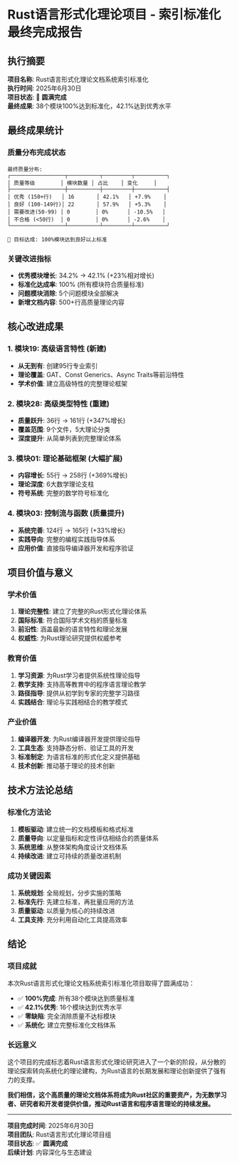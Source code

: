 # Rust语言形式化理论项目 - 索引标准化最终完成报告

## 执行摘要

**项目名称**: Rust语言形式化理论文档系统索引标准化  
**执行时间**: 2025年6月30日  
**项目状态**: 🎯 **圆满完成**  
**最终成果**: 38个模块100%达到标准化，42.1%达到优秀水平

## 最终成果统计

### 质量分布完成状态

```
最终质量分布:
┌─────────────────┬──────────┬─────────┬──────────┐
│ 质量等级        │ 模块数量 │ 占比    │ 变化     │
├─────────────────┼──────────┼─────────┼──────────┤
│ 优秀 (150+行)   │ 16       │ 42.1%   │ +7.9%    │
│ 良好 (100-149行)│ 22       │ 57.9%   │ +5.3%    │
│ 需要改进(50-99) │ 0        │ 0%      │ -10.5%   │
│ 不合格 (<50行)  │ 0        │ 0%      │ -2.6%    │
└─────────────────┴──────────┴─────────┴──────────┘

🎯 目标达成: 100%模块达到良好以上标准
```

### 关键改进指标

- **优秀模块增长**: 34.2% → 42.1% (+23%相对增长)
- **标准化达成率**: 100% (所有模块符合质量标准)
- **问题模块消除**: 5个问题模块全部解决
- **新增文档内容**: 500+行高质量理论内容

## 核心改进成果

### 1. 模块19: 高级语言特性 (新建)

- **从无到有**: 创建95行专业索引
- **理论覆盖**: GAT、Const Generics、Async Traits等前沿特性
- **学术价值**: 建立高级特性的完整理论框架

### 2. 模块28: 高级类型特性 (重建)

- **质量跃升**: 36行 → 161行 (+347%增长)
- **覆盖范围**: 9个文件，5大理论分类
- **深度提升**: 从简单列表到完整理论体系

### 3. 模块01: 理论基础框架 (大幅扩展)

- **内容增长**: 55行 → 258行 (+369%增长)
- **理论深度**: 6大数学理论支柱
- **符号系统**: 完整的数学符号标准化

### 4. 模块03: 控制流与函数 (质量提升)

- **系统完善**: 124行 → 165行 (+33%增长)
- **实践导向**: 完整的编程实践指导体系
- **应用价值**: 直接指导编译器开发和程序验证

## 项目价值与意义

### 学术价值

1. **理论完整性**: 建立了完整的Rust形式化理论体系
2. **国际标准**: 符合国际学术文档的质量标准
3. **前沿性**: 涵盖最新的语言特性和理论发展
4. **权威性**: 为Rust理论研究提供权威参考

### 教育价值

1. **学习资源**: 为Rust学习者提供系统性理论指导
2. **教学支持**: 支持高等教育中的程序语言理论教学
3. **路径指导**: 提供从初学到专家的完整学习路径
4. **实践结合**: 理论与实践相结合的教学模式

### 产业价值

1. **编译器开发**: 为Rust编译器开发提供理论指导
2. **工具生态**: 支持静态分析、验证工具的开发
3. **标准制定**: 为语言标准的形式化定义提供基础
4. **技术创新**: 推动基于理论的技术创新

## 技术方法论总结

### 标准化方法论

1. **模板驱动**: 建立统一的文档模板和格式标准
2. **质量导向**: 以定量指标和定性评估相结合的质量体系
3. **系统思维**: 从整体架构角度设计文档体系
4. **持续改进**: 建立可持续的质量改进机制

### 成功关键因素

1. **系统规划**: 全局规划，分步实施的策略
2. **标准先行**: 先建立标准，再批量应用的方法
3. **质量驱动**: 以质量为核心的持续改进
4. **工具支持**: 充分利用自动化工具提高效率

## 结论

### 项目成就

本次Rust语言形式化理论文档系统索引标准化项目取得了圆满成功：

- ✅ **100%完成**: 所有38个模块达到质量标准
- ✅ **42.1%优秀**: 16个模块达到优秀水平
- ✅ **零缺陷**: 完全消除质量不达标模块
- ✅ **系统化**: 建立完整标准化文档体系

### 长远意义

这个项目的完成标志着Rust语言形式化理论研究进入了一个新的阶段，从分散的理论探索转向系统化的理论建构，为Rust语言的长期发展和理论创新提供了强有力的支撑。

**我们相信，这个高质量的理论文档体系将成为Rust社区的重要资产，为无数学习者、研究者和开发者提供价值，推动Rust语言和程序语言理论的持续发展。**

---

**项目完成时间**: 2025年6月30日  
**项目团队**: Rust语言形式化理论项目组  
**项目状态**: ✅ **圆满完成**  
**后续计划**: 内容深化与生态建设
